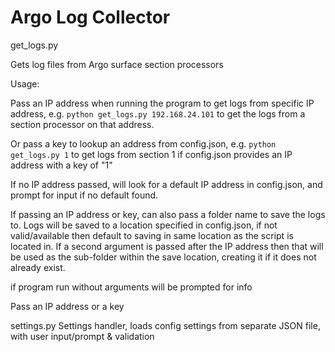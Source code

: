 # Argo Log Collector

get_logs.py

Gets log files from Argo surface section processors

Usage: 

Pass an IP address when running the program to get logs from  specific IP address, 
e.g. `python get_logs.py 192.168.24.101` to get the logs from a section processor on 
that address.

Or pass a key to lookup an address from config.json, e.g. `python get_logs.py 1` to get 
logs from section 1 if config.json provides an IP address with a key of "1"

If no IP address passed, will look for a default IP address in config.json, and prompt 
for input if no default found.

If passing an IP address or key, can also pass a folder name to save the logs to. 
Logs will be saved to a location specified in config.json, if not valid/available
then default to saving in same location as the script is located in. If a second 
argument is passed after the IP address then that will be used as the sub-folder
within the save location, creating it if it does not already exist.

if program run without arguments will be prompted for info

Pass an IP address or a key 


settings.py
Settings handler, loads config settings from separate JSON file, with user input/prompt & validation
